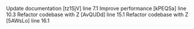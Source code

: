 Update documentation [tz1SjV] line 7.1
Improve performance [kPEQSa] line 10.3
Refactor codebase with Z [AvQUDd] line 15.1
Refactor codebase with Z [5AWsLo] line 16.1

